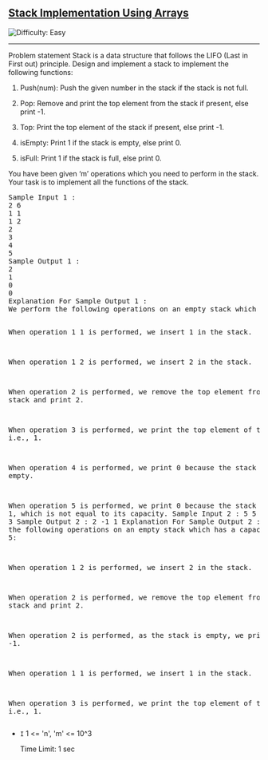 <h2><a href="https://www.codingninjas.com/studio/problems/stack-implementation-using-array_3210209?utm_source=striver&utm_medium=website&utm_campaign=a_zcoursetuf&leftPanelTabValue=PROBLEM">Stack Implementation Using Arrays</a></h2> 
<img src='https://img.shields.io/badge/Difficulty-Easy-brightgreen' alt='Difficulty: Easy' /><hr>
<p>Problem statement
Stack is a data structure that follows the LIFO (Last in First out) principle. Design and implement a stack to implement the following functions:

1. Push(num): Push the given number in the stack if the stack is not full.

2. Pop: Remove and print the top element from the stack if present, else print -1.

3. Top: Print the top element of the stack if present, else print -1.

4. isEmpty: Print 1 if the stack is empty, else print 0.

5. isFull: Print 1 if the stack is full, else print 0.


You have been given ‘m’ operations which you need to perform in the stack. Your task is to implement all the functions of the stack.
</p>
<pre>
Sample Input 1 :
2 6
1 1
1 2
2
3
4
5
Sample Output 1 :
2 
1
0
0
Explanation For Sample Output 1 :
We perform the following operations on an empty stack which has capacity 2:

When operation 1 1 is performed, we insert 1 in the stack.

When operation 1 2  is performed, we insert 2 in the stack. 

When operation 2 is performed, we remove the top element from the stack and print 2.

When operation 3 is performed, we print the top element of the stack, i.e., 1.

When operation 4 is performed, we print 0 because the stack is not empty.

When operation 5 is performed, we print 0 because the stack is size 1, which is not equal to its capacity.
Sample Input 2 :
5 5
1 2
2
2 
1 1
3
Sample Output 2 :
2 
-1
1
Explanation For Sample Output 2 :
We perform the following operations on an empty stack which has a capacity of 5:

When operation 1 2 is performed, we insert 2 in the stack.

When operation 2 is performed, we remove the top element from the stack and print 2.

When operation 2 is performed, as the stack is empty, we print -1.

When operation 1 1 is performed, we insert 1 in the stack.

When operation 3 is performed, we print the top element of the stack, i.e., 1.</pre>


<ul>
	<li><code>I</code> 1 <= 'n', 'm' <= 10^3

Time Limit: 1 sec</code> </li>
	
</ul>

